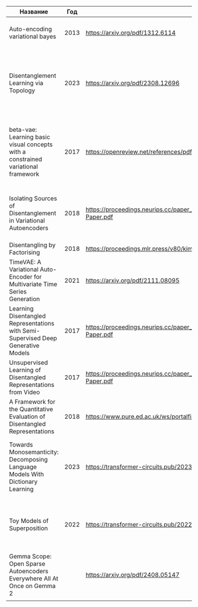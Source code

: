 | Название                                                                          | Год  | Ссылка                                                                                                | Содержание                                                                                                                                                                                            |
| --------------------------------------------------------------------------------- | ---- | ----------------------------------------------------------------------------------------------------- | ----------------------------------------------------------------------------------------------------------------------------------------------------------------------------------------------------- |
| Auto-encoding variational bayes                                                   | 2013 | https://arxiv.org/pdf/1312.6114                                                                       | В данной работе была представлена архитектура вариационного автокодировщика (VAE)                                                                                                                     |
| Disentanglement Learning via Topology                                             | 2023 | https://arxiv.org/pdf/2308.12696                                                                      | В данной работе была предложена добавочная компонента к лоссу VAE. Добавочная компонента призвана обеспечить эквивариантность кодировщика\декодировщика относительно группы преобразований            |
| beta-vae: Learning basic visual concepts with a constrained variational framework | 2017 | https://openreview.net/references/pdf?id=Sy2fzU9gl                                                    | В данной работе был представлен $\beta$-VAE. Представленная задача обучения позволяет варьировать важность качества восстановления и качества приближения целевого распределения латентных переменных |
| Isolating Sources of Disentanglement in Variational Autoencoders                  | 2018 | https://proceedings.neurips.cc/paper_files/paper/2018/file/1ee3dfcd8a0645a25a35977997223d22-Paper.pdf | В данной работе был представлен $\beta$-TCVAE. В описанной задаче обучения вводится дополнительная компонента, штрафующая за корреляцию латентных переменных                                          |
| Disentangling by Factorising                                                      | 2018 | https://proceedings.mlr.press/v80/kim18b/kim18b.pdf                                                   |                                                                                                                                                                                                       |
| TimeVAE: A Variational Auto-Encoder for Multivariate Time Series Generation       | 2021 | https://arxiv.org/pdf/2111.08095                                                                      | В данной работе была представлена архитектура TimeVAE, направленная на генерацию многомерных временных рядов                                                                                          |
| Learning Disentangled Representations with Semi-Supervised Deep Generative Models | 2017 | https://proceedings.neurips.cc/paper_files/paper/2017/file/9cb9ed4f35cf7c2f295cc2bc6f732a84-Paper.pdf |                                                                                                                                                                                                       |
| Unsupervised Learning of Disentangled Representations from Video                  | 2017 | https://proceedings.neurips.cc/paper_files/paper/2017/file/2d2ca7eedf739ef4c3800713ec482e1a-Paper.pdf |                                                                                                                                                                                                       |
| A Framework for the Quantitative Evaluation of Disentangled Representations       | 2018 | https://www.pure.ed.ac.uk/ws/portalfiles/portal/57345826/iclr_final.pdf                               | В данной работе была представлена метрика DCI.                                                                                                                                                        |
| Towards Monosemanticity: Decomposing Language Models With Dictionary Learning     | 2023 | https://transformer-circuits.pub/2023/monosemantic-features                                           | В данной работе было предложено использовать разреженные автокодировщики (SAE) для восстановления интерпретируемых компонент в скрытых представлениях                                                 |
| Toy Models of Superposition                                                       | 2022 | https://transformer-circuits.pub/2022/toy_model/index.html                                            | В данной работе было показано, что глубокие нейронные сети способны использовать суперпозицию для кодирования большого количества разреженных признаков                                               |
| Gemma Scope: Open Sparse Autoencoders Everywhere All At Once on Gemma 2           |      | https://arxiv.org/pdf/2408.05147                                                                      | В данной работе были представлены обученные для Gemma2 разреженные автокодировщики                                                                                                                    |
|                                                                                   |      |                                                                                                       |                                                                                                                                                                                                       |
